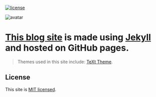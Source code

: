 [![license](https://img.shields.io/github/license/kitian616/jekyll-TeXt-theme.svg)](https://opensource.org/licenses/MIT)

![avatar](https://user-images.githubusercontent.com/96608251/189941561-bb270ce6-478c-4820-ac27-1002e681ff44.png)


# [This blog site](https://het-joshi.github.io/blog/) is made using [Jekyll](https://jekyllrb.com/) and hosted on GitHub pages.

> Themes used in this site include: [TeXt Theme](https://tianqi.name/jekyll-TeXt-theme/).

## License

This site is [MIT licensed](https://opensource.org/licenses/MIT).
